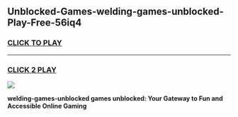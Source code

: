 
## Unblocked-Games-welding-games-unblocked-Play-Free-56iq4
<h3>
<a href="https://premium76.site?title=welding-games-unblocked&ref=18A">CLICK TO PLAY</a></h3>
<hr>

<h3>
<a href="https://premium76.site?title=welding-games-unblocked&ref=18A">CLICK 2 PLAY</a>
  
</h3>

<a href="https://premium76.site?title=welding-games-unblocked&ref=18A"><img src="https://clearcache.store/games.png"></a>


**welding-games-unblocked games unblocked: Your Gateway to Fun and Accessible Online Gaming**
